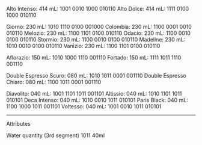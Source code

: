 Alto Intenso: 			414 mL: 	1001 0010 1000 010110
Alto Dolce: 			414 mL: 	1111 0100 1000 010110

Giorno: 				230 mL: 	1010 1110 0100 001000
Colombia: 				230 mL: 	1100 0001 0010 010110
Melozio: 				230 mL: 	1100 1101 0100 010110
Odacio: 				230 mL: 	1100 0010 0100 010110
Stormio: 				230 mL: 	1100 0010 0100 010110
Madeline: 				230 mL: 	1010 0010 0100 010110
Vanizio: 				230 mL: 	1100 1101 0100 010110

Aflorazio: 				150 mL: 	1010 1000 1110 001110
Fortado: 				150 mL: 	1111 1011 1110 001110

Double Espresso Scuro: 	080 mL: 	1010 1011 0001 001110
Double Espresso Chiaro: 080 mL: 	1100 1011 0001 001110

Diavolito: 				040 mL: 	1001 1101 1011 001101
Altissio: 				040 mL: 	1010 1101 1011 010101
Deca Intenso: 			040 mL: 	1010 0010 1011 010101
Paris Black: 			040 mL: 	1100 1000 1011 001101
Voltesso: 				040 mL: 	1001 0010 1011 010101

------------------------------
Attributes

Water quantity (3rd segment)
1011 40ml